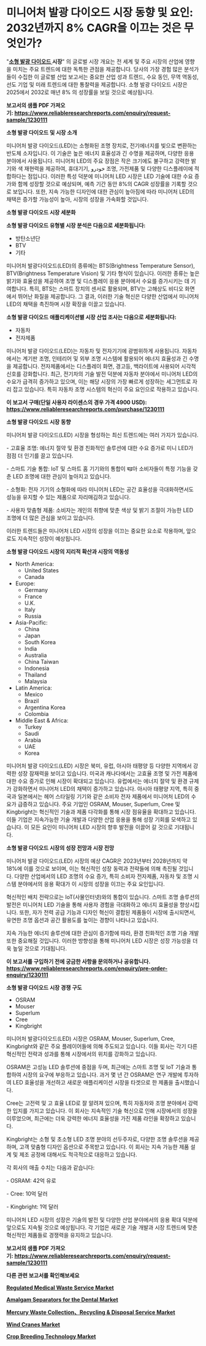 <p><h1>미니어처 발광 다이오드 시장 동향 및 요인: 2032년까지 8% CAGR을 이끄는 것은 무엇인가?</h1></p><p>"<strong><a href="https://www.reliableresearchreports.com/miniature-light-emitting-diode-r1230111?utm_campaign=106&utm_medium=7&utm_source=Github&utm_content=ia&utm_term=14012025&utm_id=miniature-light-emitting-diode">소형 발광 다이오드&nbsp;</a></strong><strong>시장</strong>" 의 글로벌 시장 개요는 전 세계 및 주요 시장의 산업에 영향을 미치는 주요 트렌드에 대한 독특한 관점을 제공합니다. 당사의 가장 경험 많은 분석가들이 수집한 이 글로벌 산업 보고서는 중요한 산업 성과 트렌드, 수요 동인, 무역 역동성, 선도 기업 및 미래 트렌드에 대한 통찰력을 제공합니다. 소형 발광 다이오드 시장은 2025에서 2032로 매년 8% 의 성장률을 보일 것으로 예상됩니다.&nbsp;</p>
<p><strong>보고서의 샘플 PDF 가져오기:&nbsp;<a href="https://www.reliableresearchreports.com/enquiry/request-sample/1230111?utm_campaign=106&utm_medium=7&utm_source=Github&utm_content=ia&utm_term=14012025&utm_id=miniature-light-emitting-diode">https://www.reliableresearchreports.com/enquiry/request-sample/1230111</a></strong></p>
<p><strong>소형 발광 다이오드 및 시장 소개</strong></p>
<p><p>미니어처 발광 다이오드(LED)는 소형화된 조명 장치로, 전기에너지를 빛으로 변환하는 반도체 소자입니다. 이 기술은 높은 에너지 효율성과 긴 수명을 제공하며, 다양한 응용 분야에서 사용됩니다. 미니어처 LED의 주요 장점은 작은 크기에도 불구하고 강력한 밝기와 색 재현력을 제공하여, 휴대기기, خودرو 조명, 가전제품 및 다양한 디스플레이에 적합하다는 점입니다. 이러한 특성 덕분에 미니어처 LED 시장은 LED 기술에 대한 수요 증가와 함께 성장할 것으로 예상되며, 예측 기간 동안 8%의 CAGR 성장률을 기록할 것으로 보입니다. 또한, 지속 가능한 디자인에 대한 관심이 높아짐에 따라 미니어처 LED의 채택은 증가할 가능성이 높아, 시장의 성장을 가속화할 것입니다.</p></p>
<p><strong>소형 발광 다이오드 시장 세분화</strong></p>
<p><strong>소형 발광 다이오드 유형별 시장 분석은 다음으로 세분화됩니다:</strong></p>
<p><ul><li>방탄소년단</li><li>BTV</li><li>기타</li></ul></p>
<p><p>미니어처 발광다이오드(LED)의 종류에는 BTS(Brightness Temperature Sensor), BTV(Brightness Temperature Vision) 및 기타 형식이 있습니다. 이러한 종류는 높은 밝기와 효율성을 제공하여 조명 및 디스플레이 응용 분야에서 수요를 증가시키는 데 기여합니다. 특히, BTS는 스마트 장치의 센서로 활용되며, BTV는 고해상도 비디오 화면에서 뛰어난 화질을 제공합니다. 그 결과, 이러한 기술 혁신은 다양한 산업에서 미니어처 LED의 채택을 촉진하며 시장 확장을 이끌고 있습니다.</p></p>
<p><strong>소형 발광 다이오드 애플리케이션별 시장 산업 조사는 다음으로 세분화됩니다:</strong></p>
<p><ul><li>자동차</li><li>전자제품</li></ul></p>
<p><p>미니어처 발광 다이오드(LED)는 자동차 및 전자기기에 광범위하게 사용됩니다. 자동차에서는 계기판 조명, 인테리어 및 외부 조명 시스템에 활용되어 에너지 효율성과 긴 수명을 제공합니다. 전자제품에서는 디스플레이 화면, 경고등, 백라이트에 사용되어 시각적 신호를 강화합니다. 최근, 전기차의 기술 발전 덕분에 자동차 분야에서 미니어처 LED의 수요가 급격히 증가하고 있으며, 이는 해당 시장의 가장 빠르게 성장하는 세그먼트로 자리 잡고 있습니다. 특히 자동차 조명 시스템의 혁신이 주요 요인으로 작용하고 있습니다.</p></p>
<p><strong>이 보고서 구매(단일 사용자 라이센스의 경우 가격 4900 USD): <a href="https://www.reliableresearchreports.com/purchase/1230111?utm_campaign=106&utm_medium=7&utm_source=Github&utm_content=ia&utm_term=14012025&utm_id=miniature-light-emitting-diode">https://www.reliableresearchreports.com/purchase/1230111</a></strong></p>
<p><strong>소형 발광 다이오드 시장 동향</strong></p>
<p><p>미니어처 발광 다이오드(LED) 시장을 형성하는 최신 트렌드에는 여러 가지가 있습니다. </p><p>- 고효율 조명: 에너지 절약 및 환경 친화적인 솔루션에 대한 수요 증가로 미니 LED가 점점 더 인기를 끌고 있습니다. </p><p>- 스마트 기술 통합: IoT 및 스마트 홈 기기와의 통합이 बढ़아 소비자들이 특정 기능을 갖춘 LED 조명에 대한 관심이 높아지고 있습니다.</p><p>- 소형화: 전자 기기의 소형화에 따라 미니어처 LED는 공간 효율성을 극대화하면서도 성능을 유지할 수 있는 제품으로 자리매김하고 있습니다.</p><p>- 사용자 맞춤형 제품: 소비자는 개인의 취향에 맞춘 색상 및 밝기 조절이 가능한 LED 조명에 더 많은 관심을 보이고 있습니다.</p><p>이러한 트렌드들은 미니어처 LED 시장의 성장을 이끄는 중요한 요소로 작용하며, 앞으로도 지속적인 성장이 예상됩니다.</p></p>
<p><strong>소형 발광 다이오드 시장의 지리적 확산과 시장의 역동성</strong></p>
<p><ul>
    <li>
        North America:
        <ul>
            <li>United States</li>
            <li>Canada</li>
        </ul>
    </li>
    <li>
        Europe:
        <ul>
            <li>Germany</li>
            <li>France</li>
            <li>U.K.</li>
            <li>Italy</li>
            <li>Russia</li>
        </ul>
    </li>
    <li>
        Asia-Pacific:
        <ul>
            <li>China</li>
            <li>Japan</li>
            <li>South Korea</li>
            <li>India</li>
            <li>Australia</li>
            <li>China Taiwan</li>
            <li>Indonesia</li>
            <li>Thailand</li>
            <li>Malaysia</li>
        </ul>
    </li>
    <li>
        Latin America:
        <ul>
            <li>Mexico</li>
            <li>Brazil</li>
            <li>Argentina Korea</li>
            <li>Colombia</li>
        </ul>
    </li>
    <li>
        Middle East & Africa:
        <ul>
            <li>Turkey</li>
            <li>Saudi</li>
            <li>Arabia</li>
            <li>UAE</li>
            <li>Korea</li>
        </ul>
    </li>
    </ul></p>
<p><p>미니어처 발광 다이오드(LED) 시장은 북미, 유럽, 아시아 태평양 등 다양한 지역에서 강력한 성장 잠재력을 보이고 있습니다. 미국과 캐나다에서는 고효율 조명 및 가전 제품에 대한 수요 증가로 인해 시장이 확대되고 있습니다. 유럽에서는 에너지 절약 및 환경 규제가 강화하면서 미니어처 LED의 채택이 증가하고 있습니다. 아시아 태평양 지역, 특히 중국과 일본에서는 헤어 스타일링 기기와 같은 소비자 전자 제품에서 미니어처 LED의 수요가 급증하고 있습니다. 주요 기업인 OSRAM, Mouser, Superlum, Cree 및 Kingbright는 혁신적인 기술과 제품 다각화를 통해 시장 점유율을 확대하고 있습니다. 이들 기업은 지속가능한 기술 개발과 다양한 산업 응용을 통해 성장 기회를 모색하고 있습니다. 이 모든 요인이 미니어처 LED 시장의 향후 발전을 이끌어 갈 것으로 기대됩니다.</p></p>
<p><strong>소형 발광 다이오드 시장의 성장 전망과 시장 전망</strong></p>
<p><p>미니어처 발광 다이오드(LED) 시장의 예상 CAGR은 2023년부터 2028년까지 약 18%에 이를 것으로 보이며, 이는 혁신적인 성장 동력과 전략들에 의해 촉진될 것입니다. 다양한 산업에서의 LED 조명의 수요 증가, 특히 소비자 전자제품, 자동차 및 조명 시스템 분야에서의 응용 확대가 이 시장의 성장을 이끄는 주요 요인입니다. </p><p>혁신적인 배치 전략으로는 IoT(사물인터넷)와의 통합이 있습니다. 스마트 조명 솔루션의 발전은 미니어처 LED 기술을 통해 사용자 경험을 극대화하고 에너지 효율성을 향상시킵니다. 또한, 자가 전력 공급 기능과 디자인 혁신이 결합된 제품들이 시장에 출시되면서, 유연한 조명 옵션과 공간 활용도를 높이는 경향이 나타나고 있습니다. </p><p>지속 가능한 에너지 솔루션에 대한 관심이 증가함에 따라, 환경 친화적인 조명 기술 개발 또한 중요해질 것입니다. 이러한 방향성을 통해 미니어처 LED 시장은 성장 가능성을 더욱 높일 것으로 기대됩니다.</p></p>
<p><strong>이 보고서를 구입하기 전에 궁금한 사항을 문의하거나 공유합니다. <a href="https://www.reliableresearchreports.com/enquiry/pre-order-enquiry/1230111?utm_campaign=106&utm_medium=7&utm_source=Github&utm_content=ia&utm_term=14012025&utm_id=miniature-light-emitting-diode">https://www.reliableresearchreports.com/enquiry/pre-order-enquiry/1230111</a></strong></p>
<p><strong>소형 발광 다이오드 시장 경쟁 구도</strong></p>
<p><ul><li>OSRAM</li><li>Mouser</li><li>Superlum</li><li>Cree</li><li>Kingbright</li></ul></p>
<p><p>미니어처 발광다이오드(LED) 시장은 OSRAM, Mouser, Superlum, Cree, Kingbright와 같은 주요 플레이어들에 의해 주도되고 있습니다. 이들 회사는 각기 다른 혁신적인 전략과 성과를 통해 시장에서의 위치를 강화하고 있습니다.</p><p>OSRAM은 고성능 LED 솔루션에 중점을 두며, 최근에는 스마트 조명 및 IoT 기술과 통합하여 시장의 요구에 부응하고 있습니다. 과거 몇 년 간 OSRAM은 연구 개발에 투자하여 LED 효율성을 개선하고 새로운 애플리케이션 시장을 타겟으로 한 제품을 출시했습니다.</p><p>Cree는 고전력 및 고 효율 LED로 잘 알려져 있으며, 특히 자동차와 조명 분야에서 강력한 입지를 가지고 있습니다. 이 회사는 지속적인 기술 혁신으로 인해 시장에서의 성장을 이루었으며, 최근에는 더욱 강력한 에너지 효율성을 가진 제품 라인을 확장하고 있습니다.</p><p>Kingbright는 소형 및 초소형 LED 조명 분야의 선두주자로, 다양한 조명 솔루션을 제공하며, 고객 맞춤형 디자인 옵션으로 주목받고 있습니다. 이 회사는 지속 가능한 제품 설계 및 제조 공정에 대해서도 적극적으로 대응하고 있습니다.</p><p>각 회사의 매출 수치는 다음과 같습니다:</p><p>- OSRAM: 42억 유로</p><p>- Cree: 10억 달러</p><p>- Kingbright: 1억 달러</p><p>미니어처 LED 시장의 성장은 기술의 발전 및 다양한 산업 분야에서의 응용 확대 덕분에 앞으로도 지속될 것으로 예상됩니다. 각 기업은 새로운 기술 개발과 시장 트렌드에 맞춘 혁신적인 제품들로 경쟁력을 유지하고 있습니다.</p></p>
<p><strong>보고서의 샘플 PDF 가져오기:&nbsp;<a href="https://www.reliableresearchreports.com/enquiry/request-sample/1230111?utm_campaign=106&utm_medium=7&utm_source=Github&utm_content=ia&utm_term=14012025&utm_id=miniature-light-emitting-diode">https://www.reliableresearchreports.com/enquiry/request-sample/1230111</a></strong></p>
<p><strong></strong></p>
<p><strong></strong></p>
<p><strong></strong></p>
<p><strong></strong></p>
<p><strong>다른 관련 보고서를 확인해보세요</strong></p>
<p><strong><p><a href="https://github.com/nathandecarvalho/Market-Research-Report-List-5/blob/main/regulated-medical-waste-service-market.md?utm_campaign=106&utm_medium=7&utm_source=Github&utm_content=ia&utm_term=14012025&utm_id=miniature-light-emitting-diode">Regulated Medical Waste Service Market</a></p><p><a href="https://github.com/DixieGrimes/Market-Research-Report-List-1/blob/main/amalgam-separators-for-the-dental-market.md?utm_campaign=106&utm_medium=7&utm_source=Github&utm_content=ia&utm_term=14012025&utm_id=miniature-light-emitting-diode">Amalgam Separators for the Dental Market</a></p><p><a href="https://github.com/abbislposival/Market-Research-Report-List-1/blob/main/mercury-waste-collectionrecycling-disposal-service-market.md?utm_campaign=106&utm_medium=7&utm_source=Github&utm_content=ia&utm_term=14012025&utm_id=miniature-light-emitting-diode">Mercury Waste Collection、Recycling & Disposal Service Market</a></p><p><a href="https://github.com/stephaniwo144/Market-Research-Report-List-1/blob/main/wind-cranes-market.md?utm_campaign=106&utm_medium=7&utm_source=Github&utm_content=ia&utm_term=14012025&utm_id=miniature-light-emitting-diode">Wind Cranes Market</a></p><p><a href="https://github.com/ParvinKhatun77/Market-Research-Report-List-1/blob/main/crop-breeding-technology-market.md?utm_campaign=106&utm_medium=7&utm_source=Github&utm_content=ia&utm_term=14012025&utm_id=miniature-light-emitting-diode">Crop Breeding Technology Market</a></p></strong></p>
<p></p>
